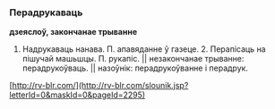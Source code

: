 ### Перадрукаваць
**дзеяслоў, закончанае трыванне**

1. Надрукаваць нанава. П. апавяданне ў газеце. 2. Перапісаць на пішучай машьшцы. П. рукапіс. || незакончанае трыванне: перадрукоўваць. || назоўнік: перадрукоўванне і перадрук.

<a rel="author">[http://rv-blr.com/](http://rv-blr.com/slounik.jsp?letterId=0&maskId=0&pageId=2295)</a>
